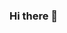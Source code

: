 ### Hi there 👋

<!--
**DrChrispoper/DrChrispoper** is a ✨ _special_ ✨ repository because its `README.md` (this file) appears on your GitHub profile.

Here are some ideas to get you started:

-->
